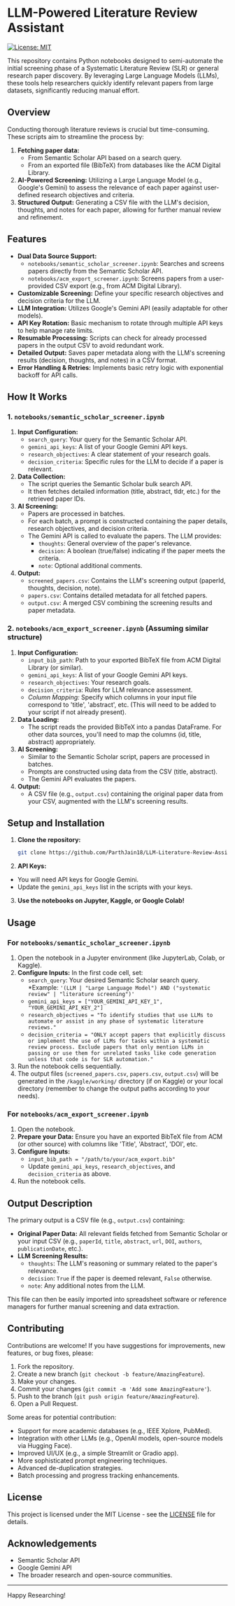 # LLM-Powered Literature Review Assistant

[![License: MIT](https://img.shields.io/badge/License-MIT-yellow.svg)](https://opensource.org/licenses/MIT) 

This repository contains Python notebooks designed to semi-automate the initial screening phase of a Systematic Literature Review (SLR) or general research paper discovery. By leveraging Large Language Models (LLMs), these tools help researchers quickly identify relevant papers from large datasets, significantly reducing manual effort.

## Overview

Conducting thorough literature reviews is crucial but time-consuming. These scripts aim to streamline the process by:

1.  **Fetching paper data:**
    * From Semantic Scholar API based on a search query.
    * From an exported file (BibTeX) from databases like the ACM Digital Library.
2.  **AI-Powered Screening:** Utilizing a Large Language Model (e.g., Google's Gemini) to assess the relevance of each paper against user-defined research objectives and criteria.
3.  **Structured Output:** Generating a CSV file with the LLM's decision, thoughts, and notes for each paper, allowing for further manual review and refinement.

## Features

* **Dual Data Source Support:**
    * `notebooks/semantic_scholar_screener.ipynb`: Searches and screens papers directly from the Semantic Scholar API.
    * `notebooks/acm_export_screener.ipynb`: Screens papers from a user-provided CSV export (e.g., from ACM Digital Library).
* **Customizable Screening:** Define your specific research objectives and decision criteria for the LLM.
* **LLM Integration:** Utilizes Google's Gemini API (easily adaptable for other models).
* **API Key Rotation:** Basic mechanism to rotate through multiple API keys to help manage rate limits.
* **Resumable Processing:** Scripts can check for already processed papers in the output CSV to avoid redundant work.
* **Detailed Output:** Saves paper metadata along with the LLM's screening results (decision, thoughts, and notes) in a CSV format.
* **Error Handling & Retries:** Implements basic retry logic with exponential backoff for API calls.

## How It Works

### 1. `notebooks/semantic_scholar_screener.ipynb`

1.  **Input Configuration:**
    * `search_query`: Your query for the Semantic Scholar API.
    * `gemini_api_keys`: A list of your Google Gemini API keys.
    * `research_objectives`: A clear statement of your research goals.
    * `decision_criteria`: Specific rules for the LLM to decide if a paper is relevant.
2.  **Data Collection:**
    * The script queries the Semantic Scholar bulk search API.
    * It then fetches detailed information (title, abstract, tldr, etc.) for the retrieved paper IDs.
3.  **AI Screening:**
    * Papers are processed in batches.
    * For each batch, a prompt is constructed containing the paper details, research objectives, and decision criteria.
    * The Gemini API is called to evaluate the papers. The LLM provides:
        * `thoughts`: General overview of the paper's relevance.
        * `decision`: A boolean (true/false) indicating if the paper meets the criteria.
        * `note`: Optional additional comments.
4.  **Output:**
    * `screened_papers.csv`: Contains the LLM's screening output (paperId, thoughts, decision, note).
    * `papers.csv`: Contains detailed metadata for all fetched papers.
    * `output.csv`: A merged CSV combining the screening results and paper metadata.

### 2. `notebooks/acm_export_screener.ipynb` (Assuming similar structure)

1.  **Input Configuration:**
    * `input_bib_path`: Path to your exported BibTeX file from ACM Digital Library (or similar).
    * `gemini_api_keys`: A list of your Google Gemini API keys.
    * `research_objectives`: Your research goals.
    * `decision_criteria`: Rules for LLM relevance assessment.
    * *Column Mapping:* Specify which columns in your input file correspond to 'title', 'abstract', etc. (This will need to be added to your script if not already present).
2.  **Data Loading:**
    * The script reads the provided BibTeX into a pandas DataFrame. For other data sources, you'll need to map the columns (id, title, abstract) appropriately.
3.  **AI Screening:**
    * Similar to the Semantic Scholar script, papers are processed in batches.
    * Prompts are constructed using data from the CSV (title, abstract).
    * The Gemini API evaluates the papers.
4.  **Output:**
    * A CSV file (e.g., `output.csv`) containing the original paper data from your CSV, augmented with the LLM's screening results.

## Setup and Installation

1.  **Clone the repository:**
    ```bash
    git clone https://github.com/ParthJain18/LLM-Literature-Review-Assistant.git
    ```
2.  **API Keys:**
  * You will need API keys for Google Gemini.
  * Update the `gemini_api_keys` list in the scripts with your keys.

3.  **Use the notebooks on Jupyter, Kaggle, or Google Colab!**

## Usage

### For `notebooks/semantic_scholar_screener.ipynb`

1.  Open the notebook in a Jupyter environment (like JupyterLab, Colab, or Kaggle).
2.  **Configure Inputs:** In the first code cell, set:
    * `search_query`: Your desired Semantic Scholar search query.
        *Example: `'(LLM | "Large Language Model") AND ("systematic review" | "literature screening")'`
    * `gemini_api_keys = ["YOUR_GEMINI_API_KEY_1", "YOUR_GEMINI_API_KEY_2"]`
    * `research_objectives = "To identify studies that use LLMs to automate or assist in any phase of systematic literature reviews."`
    * `decision_criteria = "ONLY accept papers that explicitly discuss or implement the use of LLMs for tasks within a systematic review process. Exclude papers that only mention LLMs in passing or use them for unrelated tasks like code generation unless that code is for SLR automation."`
3.  Run the notebook cells sequentially.
4.  The output files (`screened_papers.csv`, `papers.csv`, `output.csv`) will be generated in the `/kaggle/working/` directory (if on Kaggle) or your local directory (remember to change the output paths according to your needs).

### For `notebooks/acm_export_screener.ipynb`

1.  Open the notebook.
2.  **Prepare your Data:** Ensure you have an exported BibTeX file from ACM (or other source) with columns like 'Title', 'Abstract', 'DOI', etc.
3.  **Configure Inputs:**
    * `input_bib_path = "/path/to/your/acm_export.bib"`
    * Update `gemini_api_keys`, `research_objectives`, and `decision_criteria` as above.
4.  Run the notebook cells.

## Output Description

The primary output is a CSV file (e.g., `output.csv`) containing:

* **Original Paper Data:** All relevant fields fetched from Semantic Scholar or your input CSV (e.g., `paperId`, `title`, `abstract`, `url`, `DOI`, `authors`, `publicationDate`, etc.).
* **LLM Screening Results:**
    * `thoughts`: The LLM's reasoning or summary related to the paper's relevance.
    * `decision`: `True` if the paper is deemed relevant, `False` otherwise.
    * `note`: Any additional notes from the LLM.

This file can then be easily imported into spreadsheet software or reference managers for further manual screening and data extraction.

## Contributing

Contributions are welcome! If you have suggestions for improvements, new features, or bug fixes, please:

1.  Fork the repository.
2.  Create a new branch (`git checkout -b feature/AmazingFeature`).
3.  Make your changes.
4.  Commit your changes (`git commit -m 'Add some AmazingFeature'`).
5.  Push to the branch (`git push origin feature/AmazingFeature`).
6.  Open a Pull Request.

Some areas for potential contribution:

* Support for more academic databases (e.g., IEEE Xplore, PubMed).
* Integration with other LLMs (e.g., OpenAI models, open-source models via Hugging Face).
* Improved UI/UX (e.g., a simple Streamlit or Gradio app).
* More sophisticated prompt engineering techniques.
* Advanced de-duplication strategies.
* Batch processing and progress tracking enhancements.

## License

This project is licensed under the MIT License - see the [LICENSE](LICENSE) file for details.

## Acknowledgements

* Semantic Scholar API
* Google Gemini API
* The broader research and open-source communities.

---

Happy Researching!
